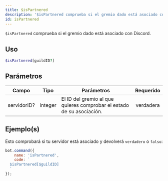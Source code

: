 ```yaml
---
title: $isPartnered
description: '$isPartnered comprueba si el gremio dado está asociado con Discord.'
id: isPartnered
---
```


`$isPartnered` comprueba si el gremio dado está asociado con Discord.

## Uso

```php
$isPartnered[guildID?]
```

## Parámetros

| Campo       | Tipo    | Parámetros                                                            | Requerido |
| ----------- | ------- | --------------------------------------------------------------------- |:---------:|
| servidorID? | integer | El ID del gremio al que quieres comprobar el estado de su asociación. | verdadera |

## Ejemplo(s)

Esto comprobará si tu servidor está asociado y devolverá `verdadero` o `falso`:

```javascript
bot.command({
    name: 'isPartnered',
    code: `
  $isPartnered[$guildID]
  `
});
```
